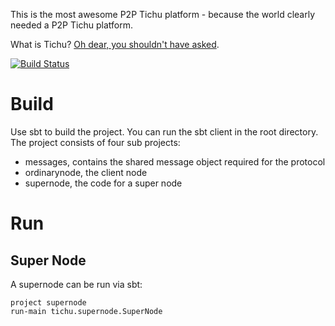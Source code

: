 This is the most awesome P2P Tichu platform - because the world clearly needed a P2P Tichu platform.

What is Tichu? [Oh dear, you shouldn't have asked](http://en.wikipedia.org/wiki/Tichu).

[![Build Status](https://api.shippable.com/projects/5510c8db5ab6cc1352a8c99b/badge?branchName=master)](https://app.shippable.com/projects/5510c8db5ab6cc1352a8c99b/builds/latest)

# Build

Use sbt to build the project. You can run the sbt client in the root directory. The project consists
of four sub projects:

* messages, contains the shared message object required for the protocol
* ordinarynode, the client node
* supernode, the code for a super node

# Run

## Super Node

A supernode can be run via sbt:

	project supernode
	run-main tichu.supernode.SuperNode